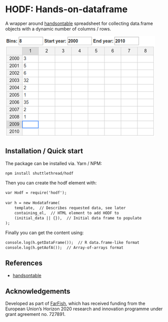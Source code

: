 # HODF: Hands-on-dataframe

A wrapper around [handsontable](https://handsontable.com/) spreadsheet for collecting data.frame objects with a dynamic number of columns / rows.

![hodfr screenshot](screenshot.png)

## Installation / Quick start

The package can be installed via. Yarn / NPM:

    npm install shuttlethread/hodf

Then you can create the hodf element with:

    var Hodf = require('hodf');

    var h = new Hodataframe(
        template,  // Describes requested data, see later
        containing_el,  // HTML element to add HODF to
        (initial_data || {}),  // Initial data frame to populate
    );

Finally you can get the content using:

    console.log(h.getDataFrame());  // R data.frame-like format
    console.log(h.getAofA());  // Array-of-arrays format

## References

* [handsontable](https://handsontable.com/)

## Acknowledgements

Developed as part of [FarFish](https://www.farfish.eu/), which has received funding from the European Union’s Horizon 2020 research and innovation programme under grant agreement no. 727891.
